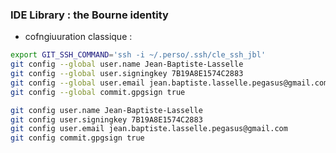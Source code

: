 

### IDE Library : the Bourne identity

* cofngiuuration classique :

```bash
export GIT_SSH_COMMAND='ssh -i ~/.perso/.ssh/cle_ssh_jbl'
git config --global user.name Jean-Baptiste-Lasselle
git config --global user.signingkey 7B19A8E1574C2883
git config --global user.email jean.baptiste.lasselle.pegasus@gmail.com
git config --global commit.gpgsign true

git config user.name Jean-Baptiste-Lasselle
git config user.signingkey 7B19A8E1574C2883
git config user.email jean.baptiste.lasselle.pegasus@gmail.com
git config commit.gpgsign true
```
